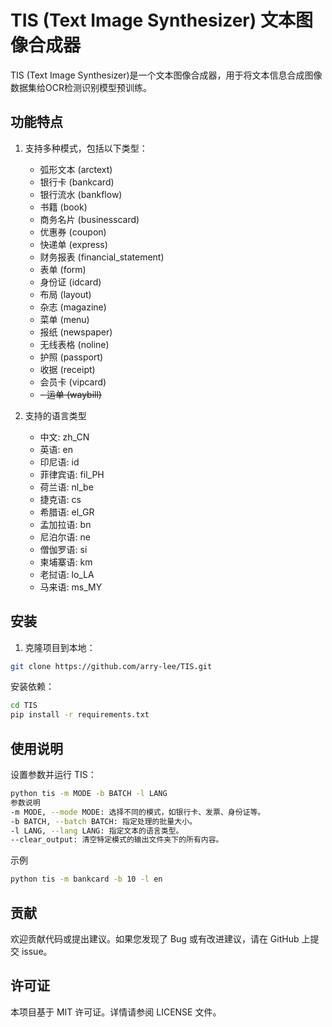 # TIS (Text Image Synthesizer) 文本图像合成器

TIS (Text Image Synthesizer)是一个文本图像合成器，用于将文本信息合成图像数据集给OCR检测识别模型预训练。

## 功能特点

1. 支持多种模式，包括以下类型：
    - 弧形文本 (arctext)
    - 银行卡 (bankcard)
    - 银行流水 (bankflow)
    - 书籍 (book)
    - 商务名片 (businesscard)
    - 优惠券 (coupon)
    - 快递单 (express)
    - 财务报表 (financial_statement)
    - 表单 (form)
    - 身份证 (idcard)
    - 布局 (layout)
    - 杂志 (magazine)
    - 菜单 (menu)
    - 报纸 (newspaper)
    - 无线表格 (noline)
    - 护照 (passport)
    - 收据 (receipt)
    - 会员卡 (vipcard)
    - ~~- 运单 (waybill)~~

2. 支持的语言类型
    - 中文: zh_CN
    - 英语: en
    - 印尼语: id
    - 菲律宾语: fil_PH
    - 荷兰语: nl_be
    - 捷克语: cs
    - 希腊语: el_GR
    - 孟加拉语: bn
    - 尼泊尔语: ne
    - 僧伽罗语: si
    - 柬埔寨语: km
    - 老挝语: lo_LA
    - 马来语: ms_MY

## 安装

1. 克隆项目到本地：

```bash
git clone https://github.com/arry-lee/TIS.git
```

安装依赖：

```bash
cd TIS
pip install -r requirements.txt
```

## 使用说明

设置参数并运行 TIS：

```bash
python tis -m MODE -b BATCH -l LANG
参数说明
-m MODE, --mode MODE: 选择不同的模式，如银行卡、发票、身份证等。
-b BATCH, --batch BATCH: 指定处理的批量大小。
-l LANG, --lang LANG: 指定文本的语言类型。
--clear_output: 清空特定模式的输出文件夹下的所有内容。
```

示例

```bash
python tis -m bankcard -b 10 -l en
```

## 贡献

欢迎贡献代码或提出建议。如果您发现了 Bug 或有改进建议，请在 GitHub 上提交 issue。

## 许可证

本项目基于 MIT 许可证。详情请参阅 LICENSE 文件。

